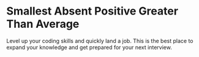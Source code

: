 # Smallest Absent Positive Greater Than Average

Level up your coding skills and quickly land a job. This is the best place to expand your knowledge and get prepared for your next interview.